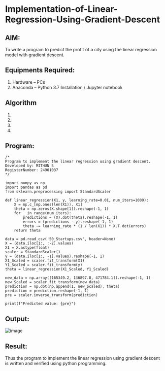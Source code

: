 # Implementation-of-Linear-Regression-Using-Gradient-Descent

## AIM:
To write a program to predict the profit of a city using the linear regression model with gradient descent.

## Equipments Required:
1. Hardware – PCs
2. Anaconda – Python 3.7 Installation / Jupyter notebook

## Algorithm
1. 
2. 
3. 
4. 

## Program:
```
/*
Program to implement the linear regression using gradient descent.
Developed by: MITHUN S
RegisterNumber: 24901037
*/
```
```
import numpy as np
import pandas as pd
from sklearn.preprocessing import StandardScaler

def linear_regression(X1, y, learning_rate=0.01, num_iters=1000):
    X = np.c_[np.ones(len(X1)), X1]
    theta = np.zeros(X.shape[1]).reshape(-1, 1)
    for _ in range(num_iters):
        predictions = (X).dot(theta).reshape(-1, 1)
        errors = (predictions - y).reshape(-1, 1)
        theta -= learning_rate * (1 / len(X1)) * X.T.dot(errors)
    return theta

data = pd.read_csv('50_Startups.csv', header=None)
X = (data.iloc[1:, :-2].values)
X1 = X.astype(float)
scaler = StandardScaler()
y = (data.iloc[1:, -1].values).reshape(-1, 1)
X1_Scaled = scaler.fit_transform(X1)
Y1_Scaled = scaler.fit_transform(y)
theta = linear_regression(X1_Scaled, Y1_Scaled)

new_data = np.array([165349.2, 136897.8, 471784.1]).reshape(-1, 1)
new_Scaled = scaler.fit_transform(new_data)
prediction = np.dot(np.append(1, new_Scaled), theta)
prediction = prediction.reshape(-1, 1)
pre = scaler.inverse_transform(prediction)

print(f"Predicted value: {pre}")
```

## Output:
![image](https://github.com/user-attachments/assets/7f789801-c296-4e77-b244-8c0a80deb7d6)



## Result:
Thus the program to implement the linear regression using gradient descent is written and verified using python programming.
